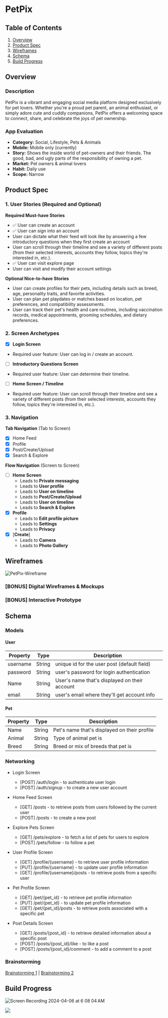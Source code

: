 # PetPix

## Table of Contents

1. [Overview](#Overview)
2. [Product Spec](#Product-Spec)
3. [Wireframes](#Wireframes)
4. [Schema](#Schema)
5. [Build Progress](#Build-Progress)

## Overview

### Description

PetPix is a vibrant and engaging social media platform designed exclusively for pet lovers. Whether you're a proud pet parent, an animal enthusiast, or simply adore cute and cuddly companions, PetPix offers a welcoming space to connect, share, and celebrate the joys of pet ownership.

### App Evaluation

- **Category:** Social, Lifestyle, Pets & Animals
- **Mobile:** Mobile only (currently)
- **Story:** Shows the inside world of pet-owners and their friends. The good, bad, and ugly parts of the responsibility of owning a pet.
- **Market:** Pet owners & animal lovers
- **Habit:** Daily use
- **Scope:** Narrow

## Product Spec

### 1. User Stories (Required and Optional)

**Required Must-have Stories**

* ✅ User can create an account
* ✅ User can sign into an account
* User can dictate what their feed will look like by answering a few introductory questions when they first create an account
* User can scroll through their timeline and see a variety of different posts (from their selected interests, accounts they follow, topics they're interested in, etc.).
* ✅ User can visit explore page
* User can visit and modify their account settings

**Optional Nice-to-have Stories**

* User can create profiles for their pets, including details such as breed, age, personality traits, and favorite activities.
* User can plan pet playdates or matches based on location, pet preferences, and compatibility assessments.
* User can track their pet's health and care routines, including vaccination records, medical appointments, grooming schedules, and dietary preferences.

### 2. Screen Archetypes

- [x] **Login Screen**
* Required user feature: User can log in / create an account.
- [ ] **Introductory Questions Screen**
* Required user feature: User can determine their timeline.
- [ ] **Home Screen / Timeline**
* Required user feature: User can scroll through their timeline and see a variety of different posts (from their selected interests, accounts they follow, topics they're interested in, etc.).

### 3. Navigation

**Tab Navigation** (Tab to Screen)


- [x] Home Feed
- [x] Profile
- [x] Post/Create/Upload
- [x] Search & Explore

**Flow Navigation** (Screen to Screen)

- [ ] **Home Screen**
  * Leads to **Private messaging**
  * Leads to **User profile**
  * Leads to **User on timeline**
  * Leads to **Post/Create/Upload**
  * Leads to **User on timeline**
  * Leads to **Search & Explore**
- [x] **Profile**
  * Leads to **Edit profile picture**
  * Leads to **Settings**
  * Leads to **Privacy**
- [x] [**Create**]
  * Leads to **Camera**
  * Leads to **Photo Gallery**


## Wireframes

![PetPix-Wireframe](https://github.com/MurtajizMehdi/COP4655-Project/assets/90480945/b166be3a-d94b-4665-9881-8e4d29d0639e)

### [BONUS] Digital Wireframes & Mockups

### [BONUS] Interactive Prototype

## Schema 


### Models

#### User
| Property | Type   | Description                                  |
|----------|--------|----------------------------------------------|
| username | String | unique id for the user post (default field)  |
| password | String | user's password for login authentication     |
| Name     | String | User's name that's displayed on their account|
| email    | String | user's email where they'll get account info  |

#### Pet
| Property | Type   | Description                                  |
|----------|--------|----------------------------------------------|
| Name     | String | Pet's name that's displayed on their profile |
| Animal   | String | Type of animal pet is                        |
| Breed    | String | Breed or mix of breeds that pet is           |


### Networking

- Login Screen
  * [POST] /auth/login - to authenticate user login
  * [POST] /auth/signup - to create a new user account
 
- Home Feed Screen
  * [GET] /posts - to retrieve posts from users followed by the current user
  * [POST] /posts - to create a new post
 
- Explore Pets Screen
  * [GET] /pets/explore - to fetch a list of pets for users to explore
  * [POST] /pets/follow - to follow a pet
 
- User Profile Screen
  * [GET] /profile/{username} - to retrieve user profile information
  * [PUT] /profile/{username} - to update user profile information
  * [GET] /profile/{username}/posts - to retrieve posts from a specific user
 
- Pet Profile Screen
  * [GET] /pet/{pet_id} - to retrieve pet profile information
  * [PUT] /pet/{pet_id} - to update pet profile information
  * [GET] /pet/{pet_id}/posts - to retrieve posts associated with a specific pet
 
- Post Details Screen
  * [GET] /posts/{post_id} - to retrieve detailed information about a specific post
  * [POST] /posts/{post_id}/like - to like a post
  * [POST] /posts/{post_id}/comment - to add a comment to a post
 

### Brainstorming
[Brainstorming 1](https://hackmd.io/RH-9HlofS0-hXk0W1S4e3w?view) |
[Brainstorming 2](https://hackmd.io/redrm6JVSgW20nuoW3fNXQ?view)



## Build Progress

![Screen Recording 2024-04-06 at 6 08 04 AM](https://github.com/PetPix/PetPixApp/assets/90480945/a5fcacbf-7464-4274-87d6-e2a9b72b2866)

<div>
    <a href="https://www.loom.com/share/7679d390ca4b49df888b60ec9e709095">
      <img style="max-width:300px;" src="https://cdn.loom.com/sessions/thumbnails/7679d390ca4b49df888b60ec9e709095-with-play.gif">
    </a>
  </div>

